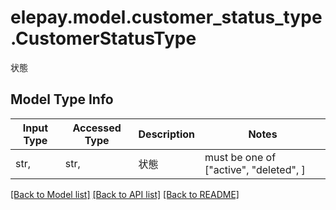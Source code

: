 # elepay.model.customer_status_type.CustomerStatusType

状態 

## Model Type Info
Input Type | Accessed Type | Description | Notes
------------ | ------------- | ------------- | -------------
str,  | str,  | 状態  | must be one of ["active", "deleted", ] 

[[Back to Model list]](../../README.md#documentation-for-models) [[Back to API list]](../../README.md#documentation-for-api-endpoints) [[Back to README]](../../README.md)

